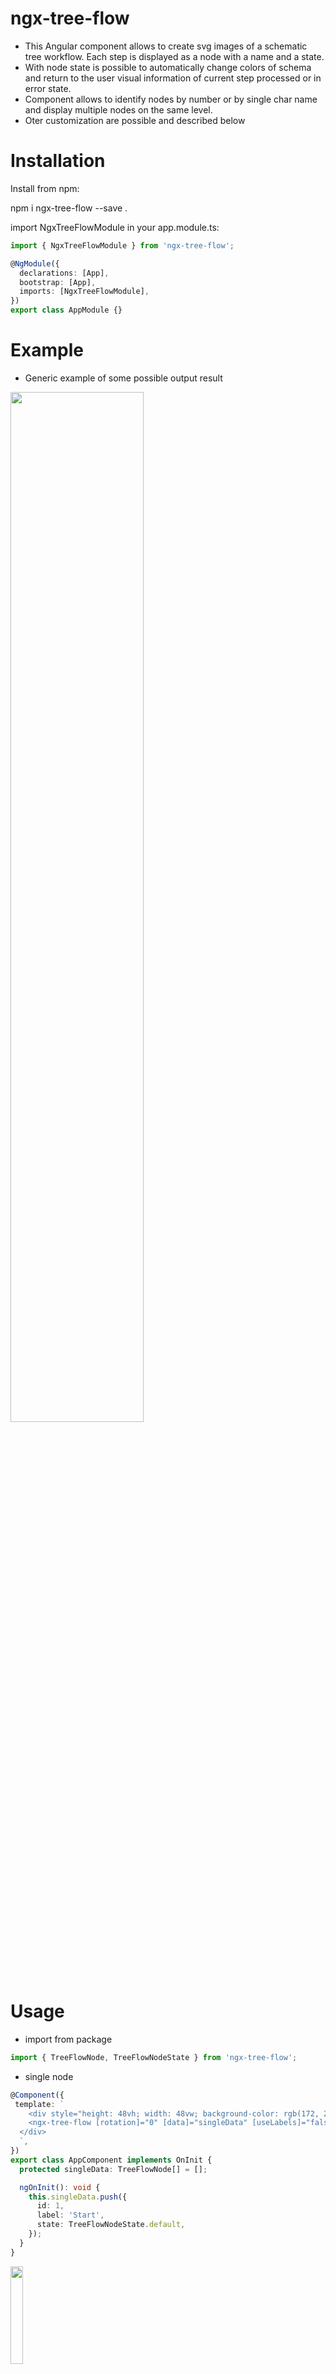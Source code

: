 # ngx-tree-flow
* This Angular component allows to create svg images of a schematic tree workflow. Each step is displayed as a node with a name and a state.
* With node state is possible to automatically change colors of schema and return to the user visual information of current step processed or in error state.
* Component allows to identify nodes by number or by single char name and display multiple nodes on the same level.
* Oter customization are possible and described below

# Installation
Install from npm:

npm i ngx-tree-flow --save .

import NgxTreeFlowModule in your app.module.ts:
```typescript
import { NgxTreeFlowModule } from 'ngx-tree-flow';

@NgModule({
  declarations: [App],
  bootstrap: [App],
  imports: [NgxTreeFlowModule],
})
export class AppModule {}
```
# Example
* Generic example of some possible output result
<img src="https://github.com/domi92/ngx-tree-flow/assets/10332144/d5189481-5454-43c6-a6e3-78caa44ed692" width=65%/>

# Usage
* import from package
```typescript
import { TreeFlowNode, TreeFlowNodeState } from 'ngx-tree-flow';
```
* single node
```typescript
@Component({
 template: `
    <div style="height: 48vh; width: 48vw; background-color: rgb(172, 222, 255); max-width: 620px">
    <ngx-tree-flow [rotation]="0" [data]="singleData" [useLabels]="false"></ngx-tree-flow>
  </div>
  `,
})
export class AppComponent implements OnInit {
  protected singleData: TreeFlowNode[] = [];

  ngOnInit(): void {
    this.singleData.push({
      id: 1,
      label: 'Start',
      state: TreeFlowNodeState.default,
    });
  }
}
```
<img src="https://github.com/domi92/ngx-tree-flow/assets/10332144/b4b0e4f4-d185-46da-a555-c89a7570d19e" width=20%/>

*  **@Input('hideLinearModelLabel')** use [hideLinearModelLabel]="true" to hide text label
<img src="https://github.com/domi92/ngx-tree-flow/assets/10332144/52f499be-eb5d-4632-b8eb-1d2b34102e54" width=20%/>

* **@Input('useLabels')** [useLabels]="true" display label inside node
* **@Input('nodeRadius')** default is 14 change to fit label size in it [nodeRadius]="22"
<img src="https://github.com/domi92/ngx-tree-flow/assets/10332144/6554d00f-9c07-4868-8b84-eed3c9333a42" width=20%/>


# Customize color states
States are defined as follow
```typescript
export declare enum TreeFlowNodeState {
    default = 0,
    disabled = 1,
    enabled = 2,
    active = 3,
    completed = 4,
    error = 5
}
```
* **@Input('rotation')** [rotation]="90". Insert degree to rotate image. 90 flip horizontally. Any other degree can be used (75 in  third image exampe). Rotation can be used to animate diagram
<img src="https://github.com/domi92/ngx-tree-flow/assets/10332144/7527f093-6b73-42ba-b4bc-bbb71807aded" width=30%/>
<img src="https://github.com/domi92/ngx-tree-flow/assets/10332144/00877e18-4985-487d-9694-a4345f395126" width=30%/>
<img src="https://github.com/domi92/ngx-tree-flow/assets/10332144/82aba907-40f9-46cc-a754-f4ce66a9864e" width=30%/>

* **@Input('disableAutoLineColor')** [disableAutoLineColor]="true". Can be used to force schema lines not to change color based on nex node state.

* syle colors:

  default colors are defined in variables that can be overriden in local component's style 

```css
* {
  /*error*/
  --ngx-tree-flow-fill-color-node-error: grey !important;
  --ngx-tree-flow-stroke-color-node-error: red !important;
  --ngx-tree-flow-text-color-error: darkred !important;
}
```

<img src="https://github.com/domi92/ngx-tree-flow/assets/10332144/e9c5d41b-6948-4e8c-8788-8a84b5555796" width=40%/>

* Complete list of color variables to customize:
  
```css
   --ngx-tree-flow-background: #121212;
   // default => default style is equal to disabled
   --ngx-tree-flow-fill-color-node-default: var(--ngx-tree-flow-background);
   --ngx-tree-flow-stroke-color-node-default: #CBCBCB;
   --ngx-tree-flow-text-color-default: #CBCBCB;
   /*disabled*/
   --ngx-tree-flow-fill-color-node-disabled: var(--ngx-tree-flow-background);
   --ngx-tree-flow-stroke-color-node-disabled: #CBCBCB;
   --ngx-tree-flow-text-color-disabled: #CBCBCB;
   /*enabled*/
   --ngx-tree-flow-fill-color-node-enabled: var(--ngx-tree-flow-background);
   --ngx-tree-flow-stroke-color-node-enabled: white;
   --ngx-tree-flow-text-color-enabled: white;
   /*active*/
   --ngx-tree-flow-fill-color-node-active: white;
   --ngx-tree-flow-stroke-color-node-active: white;
   --ngx-tree-flow-text-color-active: var(--ngx-tree-flow-background);
   /*completed*/
   --ngx-tree-flow-fill-color-node-completed: #797979;
   --ngx-tree-flow-stroke-color-node-completed: #797979;
   --ngx-tree-flow-text-color-completed: var(--ngx-tree-flow-background);
   /*error*/
   --ngx-tree-flow-fill-color-node-error: #B22F00;
   --ngx-tree-flow-stroke-color-node-error: #D73B04;
   --ngx-tree-flow-text-color-error: white;
   /*others*/
   --ngx-tree-flow-text-font-size: 0.9rem;
   --ngx-tree-flow-line-color: darkgray;
```


# Multiple nodes at same level
Use and array of array. First external one is a level and internal array is the 
```typescript
@Component({
  selector: 'app-root',
  //   templateUrl: './app.component.html',
  styleUrls: ['./app.component.scss'],
  template: `
    <div style="height: 48vh; width: 48vw; background-color: rgb(172, 222, 255); max-width: 620px">
      <ngx-tree-flow [useStartingJoinNode]="false" [rotation]="0" [data]="data" [hideLinearModelLabel]="true" [nodeRadius]="16"></ngx-tree-flow>
    </div>
  `,
})
export class AppComponent implements OnInit {
  protected data: TreeFlowNode[][] = [];
  ngOnInit(): void {
    this.data.push([
      { id: 0, label: 'A1', state: TreeFlowNodeState.completed },
      { id: 0, label: 'A2', state: TreeFlowNodeState.completed },
    ]);

    this.data.push([
      { id: 1, label: 'B', state: TreeFlowNodeState.completed },
      { id: 2, label: 'C', state: TreeFlowNodeState.completed },
      { id: 3, label: 'D', state: TreeFlowNodeState.completed },
    ]);
    this.data.push([
      { id: 4, label: 'End', state: TreeFlowNodeState.completed },
      { id: 5, label: 'End', state: TreeFlowNodeState.active },
    ]);
  }
}
```
<img src="https://github.com/domi92/ngx-tree-flow/assets/10332144/656ef06e-6a22-4bd5-b656-d23387487d43" width=30%/>
<img src="https://github.com/domi92/ngx-tree-flow/assets/10332144/304719ed-6aed-4625-9eaa-522ceab72887" width=30%/>
<img src="https://github.com/domi92/ngx-tree-flow/assets/10332144/6793eb4c-6952-45a0-b27b-3f7ee32504eb" width=30%/>

* Hide start and ending joining nodes
* **@Input('useStartingJoinNode')** and **@Input('useEndingJoinNode')**

# Dimension and sizes
*   **@Input('levelSpacing')**
*   **@Input('nodeRadius')** **@Input('nodeStrokeWidth')**  Node radius and border dimension 

  Default dimension are 14 and 2
  
*   **@Input('nodeJoinRadius')** **@Input('nodeJoinStrokeWidth')**  Node radius and border dimension for joining node 

  Default dimension are 8 and 2

* **@Input('lineStrokeWidth')** Line with connecting nodes

  Default dimension is 2

* **@Input('levelSpacing')** space between one level and the next one

  Default dimension is 65
  
```typescript
 <ngx-tree-flow
        [useStartingJoinNode]="false"
        [useEndingJoinNode]="false"
        [rotation]="0"
        [data]="data"
        [hideLinearModelLabel]="true"
        [nodeRadius]="16"
        [nodeStrokeWidth]="5"
        [nodeJoinRadius]="10"
        [nodeJoinStrokeWidth]="4"
        [lineStrokeWidth]="4"
        [levelSpacing]="110"
      ></ngx-tree-flow>
```
<img src="https://github.com/domi92/ngx-tree-flow/assets/10332144/3b29f2d6-00a4-4326-b9dd-8669f9c3a23f" width=30%/>


